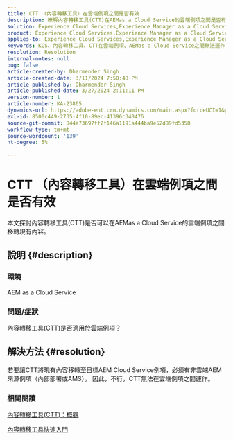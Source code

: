 ```yaml
---
title: CTT （內容轉移工具）在雲端例項之間是否有效
description: 瞭解內容轉移工具(CTT)在AEMas a Cloud Service的雲端例項之間是否有效。
solution: Experience Cloud Services,Experience Manager as a Cloud Service
product: Experience Cloud Services,Experience Manager as a Cloud Service
applies-to: Experience Cloud Services,Experience Manager as a Cloud Service
keywords: KCS、內容轉移工具、CTT在雲端例項、AEMas a Cloud Service之間無法運作
resolution: Resolution
internal-notes: null
bug: false
article-created-by: Dharmender Singh
article-created-date: 3/11/2024 7:50:48 PM
article-published-by: Dharmender Singh
article-published-date: 3/27/2024 2:11:11 PM
version-number: 1
article-number: KA-23865
dynamics-url: https://adobe-ent.crm.dynamics.com/main.aspx?forceUCI=1&pagetype=entityrecord&etn=knowledgearticle&id=f8280fa6-e0df-ee11-904c-6045bd05e816
exl-id: 8500c449-2735-4f10-89ec-41396c340476
source-git-commit: 844a73697ff2f146a1191a444ba9e52d89fd5358
workflow-type: tm+mt
source-wordcount: '139'
ht-degree: 5%

---
```


# CTT （內容轉移工具）在雲端例項之間是否有效


本文探討內容轉移工具(CTT)是否可以在AEMas a Cloud Service的雲端例項之間移轉現有內容。

## 說明 {#description}


### 環境

AEM as a Cloud Service

### 問題/症狀

內容轉移工具(CTT)是否適用於雲端例項？


## 解決方法 {#resolution}


若要讓CTT將現有內容移轉至目標AEM Cloud Service例項，必須有非雲端AEM來源例項（內部部署或AMS）。 因此，不行，CTT無法在雲端例項之間運作。

### 相關閱讀

[內容轉移工具(CTT)：概觀](https://experienceleague.adobe.com/en/docs/experience-manager-cloud-service/content/migration-journey/cloud-migration/content-transfer-tool/overview-content-transfer-tool)

[內容轉移工具快速入門](https://experienceleague.adobe.com/docs/experience-manager-cloud-service/content/migration-journey/cloud-migration/content-transfer-tool/getting-started-content-transfer-tool.html?lang=en)
